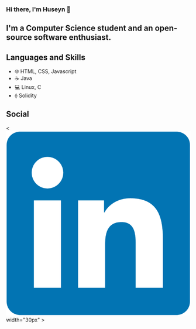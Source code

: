 ### Hi there, I'm Huseyn 👋

## I'm a Computer Science student and an open-source software enthusiast.

## Languages and Skills
- 🌐 HTML, CSS, Javascript
- ☕ Java
- 💻 Linux, C
- ⟠ Solidity

## Social
< [![LinkedIn](./img/linkedin.png)](https://linkedin.com/in/huseyn-akhundov/) width="30px" >
